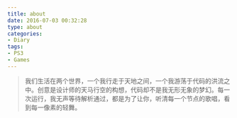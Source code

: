 ```yaml
---
title: about
date: 2016-07-03 00:32:28
type: about
categories:
- Diary
tags:
- PS3
- Games
---
```


<blockquote class="blockquote-center">我们生活在两个世界，一个我行走于天地之间，一个我游荡于代码的洪流之中。创意是设计师的天马行空的构想，代码却不是我无形无象的梦幻。每一次运行，我无声等待解析通过，都是为了让你，听清每一个节点的歌唱，看到每一像素的轻舞。</blockquote>

